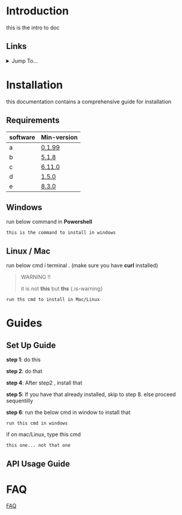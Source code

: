 <!-- TITLE: Neutrinos Doc -->
<!-- SUBTITLE: docs for nos -->

# Introduction
this is the intro to doc

## Links
<details>
<summary>Jump To...</summary>

* [New Dir](aew-directory/nd-page-2)
* [Installation](home#installation)
* [requirements](home#requirements)
* [Guides](home#guides)
	1. [Set Up Guide](home#set-up-guide)
	2. [API Usage Guide](home#api-usage-guide)


</details>



# Installation
this documentation contains a comprehensive guide for installation 

## Requirements
software | Min-version
-|-
a  | [0.1.99]()
b | [5.1.8]()
c | [6.11.0]()
d | [1.5.0]()
e | [8.3.0]()
## Windows
run below command in **Powershell**
		
```
this is the command to install in windows

```

## Linux / Mac
run below cmd i terminal . (make sure you have **curl** installed)
 
> WARNING !!
> 
> it is not **this** but **ths**
{.is-warning}

```
run ths cmd to install in Mac/Linux
```
# Guides


## Set Up Guide

**step 1**: do this

**step 2**: do that

**step 4**: After step2 , install that

**step 5**: If you have that already installed, skip to step 8. else proceed sequentilly

**step 6**: run the below cmd in window to install that
		
```
run this cmd in windows
```

if on mac/Linux, type this cmd

```
this one... not that one
```


## API Usage Guide

# FAQ
[FAQ](frequently-aq)

	
